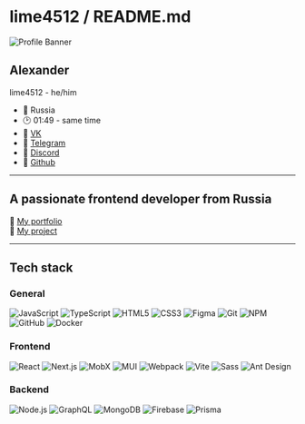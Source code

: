 # lime4512 / README.md

![Profile Banner](https://your-banner-image-url.com/banner.png)

## Alexander
lime4512 - he/him

- 📍 Russia
- 🕑 01:49 - same time
- 🔗 [VK](https://vk.com/your-profile)
- 🔗 [Telegram](https://t.me/your-profile)
- 🔗 [Discord](https://discord.com/your-profile)
- 🔗 [Github](https://github.com/your-profile)

---

## A passionate frontend developer from Russia

🔗 [My portfolio](https://your-portfolio-url.com)  
🔗 [My project](https://your-project-url.com)

---

## Tech stack

### General
![JavaScript](https://img.shields.io/badge/-JavaScript-black?logo=javascript&style=flat)
![TypeScript](https://img.shields.io/badge/-TypeScript-black?logo=typescript&style=flat)
![HTML5](https://img.shields.io/badge/-HTML5-black?logo=html5&style=flat)
![CSS3](https://img.shields.io/badge/-CSS3-black?logo=css3&style=flat)
![Figma](https://img.shields.io/badge/-Figma-black?logo=figma&style=flat)
![Git](https://img.shields.io/badge/-Git-black?logo=git&style=flat)
![NPM](https://img.shields.io/badge/-NPM-black?logo=npm&style=flat)
![GitHub](https://img.shields.io/badge/-GitHub-black?logo=github&style=flat)
![Docker](https://img.shields.io/badge/-Docker-black?logo=docker&style=flat)

### Frontend
![React](https://img.shields.io/badge/-React-black?logo=react&style=flat)
![Next.js](https://img.shields.io/badge/-Next.js-black?logo=next.js&style=flat)
![MobX](https://img.shields.io/badge/-MobX-black?logo=mobx&style=flat)
![MUI](https://img.shields.io/badge/-MUI-black?logo=material-ui&style=flat)
![Webpack](https://img.shields.io/badge/-Webpack-black?logo=webpack&style=flat)
![Vite](https://img.shields.io/badge/-Vite-black?logo=vite&style=flat)
![Sass](https://img.shields.io/badge/-Sass-black?logo=sass&style=flat)
![Ant Design](https://img.shields.io/badge/-Ant%20Design-black?logo=ant-design&style=flat)

### Backend
![Node.js](https://img.shields.io/badge/-Node.js-black?logo=node.js&style=flat)
![GraphQL](https://img.shields.io/badge/-GraphQL-black?logo=graphql&style=flat)
![MongoDB](https://img.shields.io/badge/-MongoDB-black?logo=mongodb&style=flat)
![Firebase](https://img.shields.io/badge/-Firebase-black?logo=firebase&style=flat)
![Prisma](https://img.shields.io/badge/-Prisma-black?logo=prisma&style=flat)
